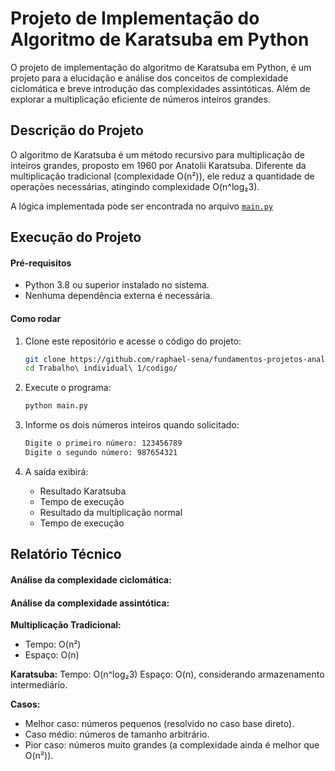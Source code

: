 # Projeto de Implementação do Algoritmo de Karatsuba em Python

O projeto de implementação do algoritmo de Karatsuba em Python, é um projeto para a elucidação e análise dos conceitos de complexidade ciclomática e breve introdução das complexidades assintóticas. Além de explorar a multiplicação eficiente de números inteiros grandes.

## Descrição do Projeto

O algoritmo de Karatsuba é um método recursivo para multiplicação de inteiros grandes, proposto em 1960 por Anatolii Karatsuba. Diferente da multiplicação tradicional (complexidade O(n²)), ele reduz a quantidade de operações necessárias, atingindo complexidade O(n^log₂3).

A lógica implementada pode ser encontrada no arquivo [`main.py`](./codigo/main.py)

## Execução do Projeto

#### Pré-requisitos

- Python 3.8 ou superior instalado no sistema.
- Nenhuma dependência externa é necessária.

#### Como rodar

1. Clone este repositório e acesse o código do projeto:
    ```bash
    git clone https://github.com/raphael-sena/fundamentos-projetos-analise-algoritmos.git
    cd Trabalho\ individual\ 1/codigo/
    ```

2. Execute o programa:
    ```bash
    python main.py
    ```

3. Informe os dois números inteiros quando solicitado:
    ```bash
    Digite o primeiro número: 123456789
    Digite o segundo número: 987654321
    ```

4. A saída exibirá:
    - Resultado Karatsuba
    - Tempo de execução
    - Resultado da multiplicação normal
    - Tempo de execução

## Relatório Técnico

#### Análise da complexidade ciclomática:

#### Análise da complexidade assintótica:

**Multiplicação Tradicional:**
- Tempo: O(n²)
- Espaço: O(n)

**Karatsuba:**
Tempo: O(n^log₂3)
Espaço: O(n), considerando armazenamento intermediário.

**Casos:**
- Melhor caso: números pequenos (resolvido no caso base direto).
- Caso médio: números de tamanho arbitrário.
- Pior caso: números muito grandes (a complexidade ainda é melhor que O(n²)).